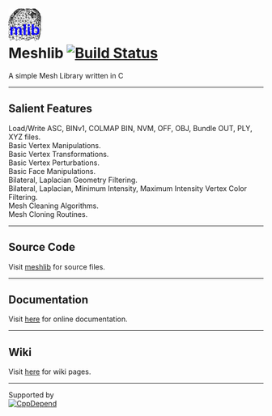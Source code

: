 ![](https://raw.githubusercontent.com/mohammadul/meshlib/master/resources/meshlib.png)   
Meshlib [![Build Status](https://travis-ci.org/mohammadul/meshlib.svg?branch=master)](https://travis-ci.org/mohammadul/meshlib)
=======

A simple Mesh Library written in C

--------------
Salient Features
--------------
Load/Write ASC, BINv1, COLMAP BIN, NVM, OFF, OBJ, Bundle OUT, PLY, XYZ files.  
Basic Vertex Manipulations.  
Basic Vertex Transformations.  
Basic Vertex Perturbations.  
Basic Face Manipulations.  
Bilateral, Laplacian Geometry Filtering.  
Bilateral, Laplacian, Minimum Intensity, Maximum Intensity Vertex Color Filtering.  
Mesh Cleaning Algorithms.  
Mesh Cloning Routines.

--------------
Source Code
--------------
Visit [meshlib](https://github.com/mohammadul/meshlib) for source files.

--------------
Documentation
--------------
Visit [here](https://mohammadul.github.io/meshlib/doc/) for online documentation.

--------------
Wiki
--------------
Visit [here](https://github.com/mohammadul/meshlib/wiki) for wiki pages.


--------------
Supported by   
[![CppDepend]()](https://www.cppdepend.com/)
